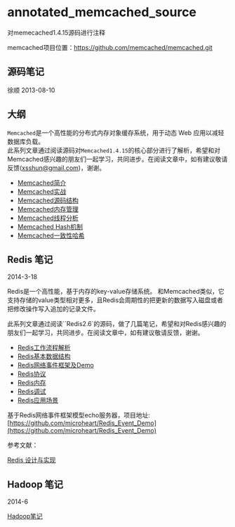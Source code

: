 annotated_memcached_source
==========================

对memecached1.4.15源码进行注释

memcached项目位置：https://github.com/memcached/memcached.git


## 源码笔记

徐顺 2013-08-10

## 大纲

`Memcached`是一个高性能的分布式内存对象缓存系统，用于动态 Web 应用以减轻数据库负载。  
此系列文章通过阅读源码对`Memcached1.4.15`的核心部分进行了解析，希望和对Memcached感兴趣的朋友们一起学习，共同进步。在阅读文章中，如有建议敬请反馈(xsshun@gmail.com)，谢谢。

* [Memcached简介](note/memcached_feature.md)
* [Memcached实战](note/memcached_in_action.md)
* [Memcached源码结构](note/memcached_source_arch.md)
* [Memcached内存管理](note/memcached_memory.md)
* [Memcached线程分析](note/memcached_thread.md)
* [Memcached Hash机制](note/memcached_hash.md)
* [Memcached一致性哈希](note/memcached_consistent_hash.md)


## Redis 笔记

2014-3-18

Redis是一个高性能，基于内存的key-value存储系统。
和Memcached类似，它支持存储的value类型相对更多，且Redis会周期性的把更新的数据写入磁盘或者把修改操作写入追加的记录文件。

此系列文章通过阅读``Redis2.6`的源码，做了几篇笔记，希望和对Redis感兴趣的朋友们一起学习，共同进步。在阅读文章中，如有建议敬请反馈，谢谢。


* [Redis工作流程解析](note/Redis/Redis_main_flow.md)
* [Redis基本数据结构](note/Redis/Redis_datastruct.md)
* [Redis网络事件框架及Demo](note/Redis/Redis_Event_demo.md)
* [Redis协议](note/Redis/Redis_Protocal.md)
* [Redis内存](note/Redis/Redis_Memory.md)
* [Redis调试](note/Redis/Redis_debug.md)
* [Redis应用场景](note/Redis/Redis_application.md)

基于Redis网络事件框架模型echo服务器，项目地址: [https://github.com/microheart/Redis_Event_Demo](https://github.com/microheart/Redis_Event_Demo)

参考文献：

[Redis 设计与实现](http://origin.redisbook.com/en/latest/)

## Hadoop 笔记

2014-6

[Hadoop笔记](https://github.com/microheart/hadoop_note)